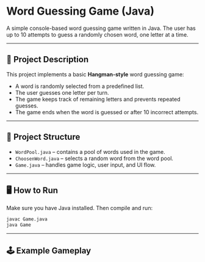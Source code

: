 # Word Guessing Game (Java)

A simple console-based word guessing game written in Java. The user has up to 10 attempts to guess a randomly chosen word, one letter at a time.

---

## 🎯 Project Description

This project implements a basic **Hangman-style** word guessing game:
- A word is randomly selected from a predefined list.
- The user guesses one letter per turn.
- The game keeps track of remaining letters and prevents repeated guesses.
- The game ends when the word is guessed or after 10 incorrect attempts.

---

## 🧱 Project Structure

- `WordPool.java` – contains a pool of words used in the game.
- `ChoosenWord.java` – selects a random word from the word pool.
- `Game.java` – handles game logic, user input, and UI flow.

---

## 🖥️ How to Run

Make sure you have Java installed. Then compile and run:

```bash
javac Game.java
java Game
```
---

## 🕹️ Example Gameplay

